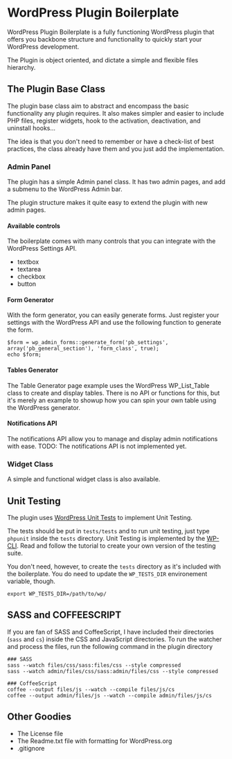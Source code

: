 # WordPress Plugin Boilerplate

WordPress Plugin Boilerplate is a fully functioning WordPress plugin that offers you backbone structure and functionality to quickly start your WordPress development.

The Plugin is object oriented, and dictate a simple and flexible files hierarchy.

## The Plugin Base Class

The plugin base class aim to abstract and encompass the basic functionality any plugin requires. It also makes simpler and easier to include PHP files, register widgets, hook to the activation, deactivation, and uninstall hooks...

The idea is that you don't need to remember or have a check-list of best practices, the class already have them and you just add the implementation.

### Admin Panel

The plugin has a simple Admin panel class. It has two admin pages, and add a submenu to the WordPress Admin bar.

The plugin structure makes it quite easy to extend the plugin with new admin pages.

#### Available controls

The boilerplate comes with many controls that you can integrate with the WordPress Settings API.

* textbox
* textarea
* checkbox
* button

#### Form Generator

With the form generator, you can easily generate forms. Just register your settings with the WordPress API and use the following function to generate the form.

```
$form = wp_admin_forms::generate_form('pb_settings', array('pb_general_section'), 'form_class', true);
echo $form;
```

#### Tables Generator

The Table Generator page example uses the WordPress WP_List_Table class to create and display tables. There is no API or functions for this, but it's merely an example to showup how you can spin your own table using the WordPress generator.

#### Notifications API

The notifications API allow you to manage and display admin notifications with ease. 
TODO: The notifications API is not implemented yet.

### Widget Class

A simple and functional widget class is also available.

## Unit Testing

The plugin uses [WordPress Unit Tests](http://unit-tests.trac.wordpress.org/) to implement Unit Testing. 

The tests should be put in `tests/tests` and to run unit testing, just type `phpunit` inside the `tests` directory. Unit Testing is implemented by the [WP-CLI](http://wp-cli.org/blog/plugin-unit-tests.html). Read and follow the tutorial to create your own version of the testing suite.

You don't need, however, to create the `tests` directory as it's included with the boilerplate. You do need to update the `WP_TESTS_DIR` environement variable, though.

```
export WP_TESTS_DIR=/path/to/wp/
```

## SASS and COFFEESCRIPT

If you are fan of SASS and CoffeeScript, I have included their directories (`sass` and `cs`) inside the CSS and JavaScript directories. To run the watcher and process the files, run the following command in the plugin directory

```
### SASS
sass --watch files/css/sass:files/css --style compressed
sass --watch admin/files/css/sass:admin/files/css --style compressed

### CoffeeScript
coffee --output files/js --watch --compile files/js/cs
coffee --output admin/files/js --watch --compile admin/files/js/cs
```

## Other Goodies

* The License file
* The Readme.txt file with formatting for WordPress.org
* .gitignore
